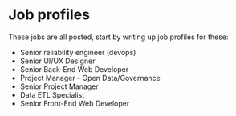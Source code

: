 # Job profiles

These jobs are all posted, start by writing up job profiles for these:
- Senior reliability engineer (devops)
- Senior UI/UX Designer
- Senior Back-End Web Developer
- Project Manager - Open Data/Governance
- Senior Project Manager
- Data ETL Specialist
- Senior Front-End Web Developer

